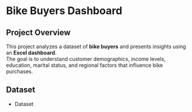 # Bike Buyers Dashboard  

## Project Overview  
This project analyzes a dataset of **bike buyers** and presents insights using an **Excel dashboard**.  
The goal is to understand customer demographics, income levels, education, marital status, and regional factors that influence bike purchases.  


## Dataset
- <a herf="https://github.com/Neha-sam/Bike-Buyers-Dashboard-/blob/main/Bike_buyers%20dataset.xlsx">Dataset</a>
